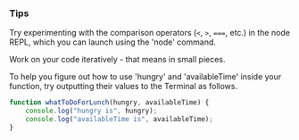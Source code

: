 ### Tips
Try experimenting with the comparison operators (`<`, `>`, `===`, etc.) in the node REPL, which you can launch using the 'node' command. 

Work on your code iteratively - that means in small pieces. 

To help you figure out how to use 'hungry' and 'availableTime' inside your function, try outputting their values to the Terminal as follows. 

```javascript
function whatToDoForLunch(hungry, availableTime) {
    console.log("hungry is", hungry);
    console.log("availableTime is", availableTime);
}
```